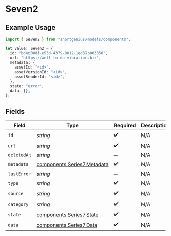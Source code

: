 # Seven2

## Example Usage

```typescript
import { Seven2 } from "shortgenius/models/components";

let value: Seven2 = {
  id: "bd4d00df-e53d-4379-8012-1ed37b803350",
  url: "https://well-to-do-vibration.biz",
  metadata: {
    assetId: "<id>",
    assetVersionId: "<id>",
    assetRenderId: "<id>",
  },
  state: "error",
  data: {},
};
```

## Fields

| Field                                                                    | Type                                                                     | Required                                                                 | Description                                                              |
| ------------------------------------------------------------------------ | ------------------------------------------------------------------------ | ------------------------------------------------------------------------ | ------------------------------------------------------------------------ |
| `id`                                                                     | *string*                                                                 | :heavy_check_mark:                                                       | N/A                                                                      |
| `url`                                                                    | *string*                                                                 | :heavy_check_mark:                                                       | N/A                                                                      |
| `deletedAt`                                                              | *string*                                                                 | :heavy_minus_sign:                                                       | N/A                                                                      |
| `metadata`                                                               | [components.Series7Metadata](../../models/components/series7metadata.md) | :heavy_check_mark:                                                       | N/A                                                                      |
| `lastError`                                                              | *string*                                                                 | :heavy_minus_sign:                                                       | N/A                                                                      |
| `type`                                                                   | *string*                                                                 | :heavy_check_mark:                                                       | N/A                                                                      |
| `source`                                                                 | *string*                                                                 | :heavy_check_mark:                                                       | N/A                                                                      |
| `category`                                                               | *string*                                                                 | :heavy_check_mark:                                                       | N/A                                                                      |
| `state`                                                                  | [components.Series7State](../../models/components/series7state.md)       | :heavy_check_mark:                                                       | N/A                                                                      |
| `data`                                                                   | [components.Series7Data](../../models/components/series7data.md)         | :heavy_check_mark:                                                       | N/A                                                                      |